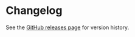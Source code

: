 # Changelog

See the [GitHub releases page](https://github.com/Blaizzy/mlx-vlm/releases) for version history.

